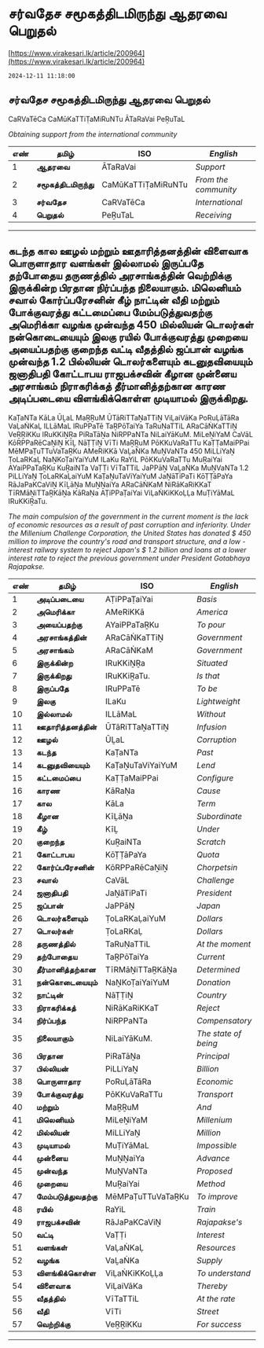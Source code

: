 # சர்வதேச சமூகத்திடமிருந்து ஆதரவை பெறுதல்

[https://www.virakesari.lk/article/200964](https://www.virakesari.lk/article/200964)

`2024-12-11 11:18:00`

## சர்வதேச சமூகத்திடமிருந்து ஆதரவை பெறுதல்

CaRVaTēCa CaMūKaTTiṬaMiRuNTu ĀTaRaVai PeṞuTaL

*Obtaining support from the international community*

எண்|**தமிழ்**|ISO|*English*
---|---|---|---
1|**ஆதரவை**|ĀTaRaVai|*Support*
2|**சமூகத்திடமிருந்து**|CaMūKaTTiṬaMiRuNTu|*From the community*
3|**சர்வதேச**|CaRVaTēCa|*International*
4|**பெறுதல்**|PeṞuTaL|*Receiving*

---

## கடந்த கால ஊழல் மற்றும் ஊதாரித்தனத்தின் விளைவாக பொருளாதார வளங்கள் இல்லாமல் இருப்பதே தற்போதைய தருணத்தில் அரசாங்கத்தின் வெற்றிக்கு இருக்கின்ற பிரதான நிர்ப்பந்த நிலையாகும். மிலெனியம் சவால் கோர்ப்பரேசனின் கீழ் நாட்டின் வீதி மற்றும் போக்குவரத்து கட்டமைப்பை மேம்படுத்துவதற்கு அமெரிக்கா வழங்க முன்வந்த 450 மில்லியன் டொலர்கள் நன்கொடையையும் இலகு ரயில் போக்குவரத்து முறையை அயைப்பதற்கு குறைந்த வட்டி வீதத்தில் ஜப்பான் வழங்க முன்வந்த 1.2 பில்லியன் டொலர்களையும் கடனுதவியையும் ஜனாதிபதி கோட்டாபய ராஜபக்சவின் கீழான முன்னைய அரசாங்கம் நிராகரிக்கத் தீர்மானித்தற்கான காரண அடிப்படையை விளங்கிக்கொள்ள முடியாமல் இருக்கிறது.

KaṬaNTa KāLa ŪḺaL MaṞṞuM ŪTāRiTTaṈaTTiṈ ViḶaiVāKa PoRuḶāTāRa VaḶaṄKaḶ ILLāMaL IRuPPaTē TaṞPōTaiYa TaRuṆaTTiL ARaCāṄKaTTiṈ VeṞṞiKKu IRuKKiṈṞa PiRaTāṈa NiRPPaNTa NiLaiYāKuM. MiLeṈiYaM CaVāL KōRPPaRēCaṈiṈ KīḺ NāṬṬiṈ VīTi MaṞṞuM PōKKuVaRaTTu KaṬṬaMaiPPai MēMPaṬuTTuVaTaṞKu AMeRiKKā VaḺaṄKa MuṈVaNTa 450 MiLLiYaṈ ṬoLaRKaḶ NaṈKoṬaiYaiYuM ILaKu RaYiL PōKKuVaRaTTu MuṞaiYai AYaiPPaTaṞKu KuṞaiNTa VaṬṬi VīTaTTiL JaPPāṈ VaḺaṄKa MuṈVaNTa 1.2 PiLLiYaṈ ṬoLaRKaḶaiYuM KaṬaṈuTaViYaiYuM JaṈāTiPaTi KōṬṬāPaYa RāJaPaKCaViṈ KīḺāṈa MuṈṈaiYa ARaCāṄKaM NiRāKaRiKKaT TīRMāṈiTTaṞKāṈa KāRaṆa AṬiPPaṬaiYai ViḶaṄKiKKoḶḶa MuṬiYāMaL IRuKKiṞaTu.

*The main compulsion of the government in the current moment is the lack of economic resources as a result of past corruption and inferiority. Under the Millenium Challenge Corporation, the United States has donated $ 450 million to improve the country's road and transport structure, and a low -interest railway system to reject Japan's $ 1.2 billion and loans at a lower interest rate to reject the previous government under President Gotabhaya Rajapakse.*

எண்|**தமிழ்**|ISO|*English*
---|---|---|---
1|**அடிப்படையை**|AṬiPPaṬaiYai|*Basis*
2|**அமெரிக்கா**|AMeRiKKā|*America*
3|**அயைப்பதற்கு**|AYaiPPaTaṞKu|*To pour*
4|**அரசாங்கத்தின்**|ARaCāṄKaTTiṈ|*Government*
5|**அரசாங்கம்**|ARaCāṄKaM|*Government*
6|**இருக்கின்ற**|IRuKKiṈṞa|*Situated*
7|**இருக்கிறது**|IRuKKiṞaTu.|*Is that*
8|**இருப்பதே**|IRuPPaTē|*To be*
9|**இலகு**|ILaKu|*Lightweight*
10|**இல்லாமல்**|ILLāMaL|*Without*
11|**ஊதாரித்தனத்தின்**|ŪTāRiTTaṈaTTiṈ|*Infusion*
12|**ஊழல்**|ŪḺaL|*Corruption*
13|**கடந்த**|KaṬaNTa|*Past*
14|**கடனுதவியையும்**|KaṬaṈuTaViYaiYuM|*Lend*
15|**கட்டமைப்பை**|KaṬṬaMaiPPai|*Configure*
16|**காரண**|KāRaṆa|*Cause*
17|**கால**|KāLa|*Term*
18|**கீழான**|KīḺāṈa|*Subordinate*
19|**கீழ்**|KīḺ|*Under*
20|**குறைந்த**|KuṞaiNTa|*Scratch*
21|**கோட்டாபய**|KōṬṬāPaYa|*Quota*
22|**கோர்ப்பரேசனின்**|KōRPPaRēCaṈiṈ|*Chorpetsin*
23|**சவால்**|CaVāL|*Challenge*
24|**ஜனாதிபதி**|JaṈāTiPaTi|*President*
25|**ஜப்பான்**|JaPPāṈ|*Japan*
26|**டொலர்களையும்**|ṬoLaRKaḶaiYuM|*Dollars*
27|**டொலர்கள்**|ṬoLaRKaḶ|*Dollars*
28|**தருணத்தில்**|TaRuṆaTTiL|*At the moment*
29|**தற்போதைய**|TaṞPōTaiYa|*Current*
30|**தீர்மானித்தற்கான**|TīRMāṈiTTaṞKāṈa|*Determined*
31|**நன்கொடையையும்**|NaṈKoṬaiYaiYuM|*Donation*
32|**நாட்டின்**|NāṬṬiṈ|*Country*
33|**நிராகரிக்கத்**|NiRāKaRiKKaT|*Reject*
34|**நிர்ப்பந்த**|NiRPPaNTa|*Compensatory*
35|**நிலையாகும்**|NiLaiYāKuM.|*The state of being*
36|**பிரதான**|PiRaTāṈa|*Principal*
37|**பில்லியன்**|PiLLiYaṈ|*Billion*
38|**பொருளாதார**|PoRuḶāTāRa|*Economic*
39|**போக்குவரத்து**|PōKKuVaRaTTu|*Transport*
40|**மற்றும்**|MaṞṞuM|*And*
41|**மிலெனியம்**|MiLeṈiYaM|*Millenium*
42|**மில்லியன்**|MiLLiYaṈ|*Million*
43|**முடியாமல்**|MuṬiYāMaL|*Impossible*
44|**முன்னைய**|MuṈṈaiYa|*Advance*
45|**முன்வந்த**|MuṈVaNTa|*Proposed*
46|**முறையை**|MuṞaiYai|*Method*
47|**மேம்படுத்துவதற்கு**|MēMPaṬuTTuVaTaṞKu|*To improve*
48|**ரயில்**|RaYiL|*Train*
49|**ராஜபக்சவின்**|RāJaPaKCaViṈ|*Rajapakse's*
50|**வட்டி**|VaṬṬi|*Interest*
51|**வளங்கள்**|VaḶaṄKaḶ|*Resources*
52|**வழங்க**|VaḺaṄKa|*Supply*
53|**விளங்கிக்கொள்ள**|ViḶaṄKiKKoḶḶa|*To understand*
54|**விளைவாக**|ViḶaiVāKa|*Thereby*
55|**வீதத்தில்**|VīTaTTiL|*At the rate*
56|**வீதி**|VīTi|*Street*
57|**வெற்றிக்கு**|VeṞṞiKKu|*For success*

---

